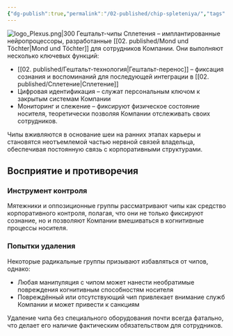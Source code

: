 ```yaml
---
{"dg-publish":true,"permalink":"/02-published/chip-spleteniya/","tags":["понятие"]}
---
```


![logo_Plexus.png|300](/img/user/09.%20files/logo_Plexus.png)
Гештальт-чипы Сплетения – имплантированные нейропроцессоры, разработанные [[02. published/Mond und Töchter\|Mond und Töchter]] для сотрудников Компании. Они выполняют несколько ключевых функций:

- [[02. published/Гештальт-технология\|Гештальт-перенос]] – фиксация сознания и воспоминаний для последующей интеграции в [[02. published/Сплетение\|Сплетение]]
- Цифровая идентификация – служат персональным ключом к закрытым системам Компании
- Мониторинг и слежение – фиксируют физическое состояние носителя, теоретически позволяя Компании отслеживать своих сотрудников.

Чипы вживляются в основание шеи на ранних этапах карьеры и становятся неотъемлемой частью нервной связей владельца, обеспечивая постоянную связь с корпоративными структурами.
## Восприятие и противоречия
### Инструмент контроля
Мятежники и оппозиционные группы рассматривают чипы как средство корпоративного контроля, полагая, что они не только фиксируют сознание, но и позволяют Компании вмешиваться в когнитивные процессы носителя.

### Попытки удаления
Некоторые радикальные группы призывают избавляться от чипов, однако:

- Любая манипуляция с чипом может нанести необратимые повреждения когнитивным способностям носителя
- Повреждённый или отсутствующий чип привлекает внимание служб Компании и может привести к санкциям

Удаление чипа без специального оборудования почти всегда фатально, что делает его наличие фактическим обязательством для сотрудников.
